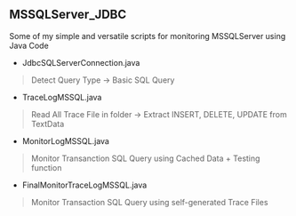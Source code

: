 ## MSSQLServer_JDBC
Some of my simple and versatile scripts for monitoring MSSQLServer using Java Code

- JdbcSQLServerConnection.java <br>
> Detect Query Type ->  Basic SQL Query
- TraceLogMSSQL.java <br>
> Read All Trace File in folder -> Extract INSERT, DELETE, UPDATE from TextData
- MonitorLogMSSQL.java <br>
> Monitor Transanction SQL Query using Cached Data + Testing function
- FinalMonitorTraceLogMSSQL.java <br>
> Monitor Transaction SQL Query using self-generated Trace Files  
